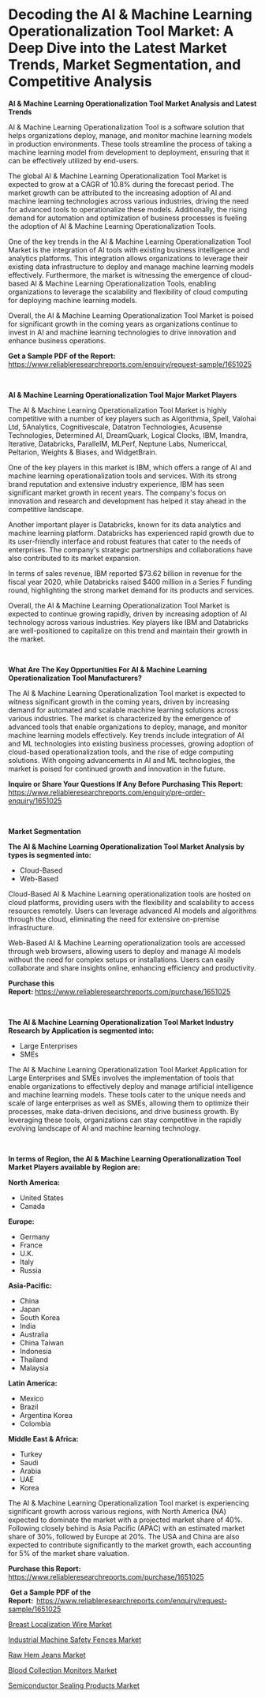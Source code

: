 <p><h1>Decoding the AI & Machine Learning Operationalization Tool Market: A Deep Dive into the Latest Market Trends, Market Segmentation, and Competitive Analysis</h1></p><p><strong>AI & Machine Learning Operationalization Tool Market Analysis and Latest Trends</strong></p>
<p><p>AI & Machine Learning Operationalization Tool is a software solution that helps organizations deploy, manage, and monitor machine learning models in production environments. These tools streamline the process of taking a machine learning model from development to deployment, ensuring that it can be effectively utilized by end-users.</p><p>The global AI & Machine Learning Operationalization Tool Market is expected to grow at a CAGR of 10.8% during the forecast period. The market growth can be attributed to the increasing adoption of AI and machine learning technologies across various industries, driving the need for advanced tools to operationalize these models. Additionally, the rising demand for automation and optimization of business processes is fueling the adoption of AI & Machine Learning Operationalization Tools.</p><p>One of the key trends in the AI & Machine Learning Operationalization Tool Market is the integration of AI tools with existing business intelligence and analytics platforms. This integration allows organizations to leverage their existing data infrastructure to deploy and manage machine learning models effectively. Furthermore, the market is witnessing the emergence of cloud-based AI & Machine Learning Operationalization Tools, enabling organizations to leverage the scalability and flexibility of cloud computing for deploying machine learning models.</p><p>Overall, the AI & Machine Learning Operationalization Tool Market is poised for significant growth in the coming years as organizations continue to invest in AI and machine learning technologies to drive innovation and enhance business operations.</p></p>
<p><strong>Get a Sample PDF of the Report:&nbsp;</strong> <a href="https://www.reliableresearchreports.com/enquiry/request-sample/1651025">https://www.reliableresearchreports.com/enquiry/request-sample/1651025</a></p>
<p>&nbsp;</p>
<p><strong>AI & Machine Learning Operationalization Tool Major Market Players</strong></p>
<p><p>The AI & Machine Learning Operationalization Tool Market is highly competitive with a number of key players such as Algorithmia, Spell, Valohai Ltd, 5Analytics, Cognitivescale, Datatron Technologies, Acusense Technologies, Determined AI, DreamQuark, Logical Clocks, IBM, Imandra, Iterative, Databricks, ParallelM, MLPerf, Neptune Labs, Numericcal, Peltarion, Weights & Biases, and WidgetBrain.</p><p>One of the key players in this market is IBM, which offers a range of AI and machine learning operationalization tools and services. With its strong brand reputation and extensive industry experience, IBM has seen significant market growth in recent years. The company's focus on innovation and research and development has helped it stay ahead in the competitive landscape.</p><p>Another important player is Databricks, known for its data analytics and machine learning platform. Databricks has experienced rapid growth due to its user-friendly interface and robust features that cater to the needs of enterprises. The company's strategic partnerships and collaborations have also contributed to its market expansion.</p><p>In terms of sales revenue, IBM reported $73.62 billion in revenue for the fiscal year 2020, while Databricks raised $400 million in a Series F funding round, highlighting the strong market demand for its products and services.</p><p>Overall, the AI & Machine Learning Operationalization Tool Market is expected to continue growing rapidly, driven by increasing adoption of AI technology across various industries. Key players like IBM and Databricks are well-positioned to capitalize on this trend and maintain their growth in the market.</p></p>
<p>&nbsp;</p>
<p><strong>What Are The Key Opportunities For AI & Machine Learning Operationalization Tool Manufacturers?</strong></p>
<p><p>The AI & Machine Learning Operationalization Tool market is expected to witness significant growth in the coming years, driven by increasing demand for automated and scalable machine learning solutions across various industries. The market is characterized by the emergence of advanced tools that enable organizations to deploy, manage, and monitor machine learning models effectively. Key trends include integration of AI and ML technologies into existing business processes, growing adoption of cloud-based operationalization tools, and the rise of edge computing solutions. With ongoing advancements in AI and ML technologies, the market is poised for continued growth and innovation in the future.</p></p>
<p><strong>Inquire or Share Your Questions If Any Before Purchasing This Report:</strong> <a href="https://www.reliableresearchreports.com/enquiry/pre-order-enquiry/1651025">https://www.reliableresearchreports.com/enquiry/pre-order-enquiry/1651025</a></p>
<p>&nbsp;</p>
<p><strong>Market Segmentation</strong></p>
<p><strong>The AI & Machine Learning Operationalization Tool Market Analysis by types is segmented into:</strong></p>
<p><ul><li>Cloud-Based</li><li>Web-Based</li></ul></p>
<p><p>Cloud-Based AI & Machine Learning operationalization tools are hosted on cloud platforms, providing users with the flexibility and scalability to access resources remotely. Users can leverage advanced AI models and algorithms through the cloud, eliminating the need for extensive on-premise infrastructure. </p><p>Web-Based AI & Machine Learning operationalization tools are accessed through web browsers, allowing users to deploy and manage AI models without the need for complex setups or installations. Users can easily collaborate and share insights online, enhancing efficiency and productivity.</p></p>
<p><strong>Purchase this Report:&nbsp;</strong><a href="https://www.reliableresearchreports.com/purchase/1651025">https://www.reliableresearchreports.com/purchase/1651025</a></p>
<p>&nbsp;</p>
<p><strong>The AI & Machine Learning Operationalization Tool Market Industry Research by Application is segmented into:</strong></p>
<p><ul><li>Large Enterprises</li><li>SMEs</li></ul></p>
<p><p>The AI & Machine Learning Operationalization Tool Market Application for Large Enterprises and SMEs involves the implementation of tools that enable organizations to effectively deploy and manage artificial intelligence and machine learning models. These tools cater to the unique needs and scale of large enterprises as well as SMEs, allowing them to optimize their processes, make data-driven decisions, and drive business growth. By leveraging these tools, organizations can stay competitive in the rapidly evolving landscape of AI and machine learning technology.</p></p>
<p>&nbsp;</p>
<p><strong>In terms of Region, the AI & Machine Learning Operationalization Tool Market Players available by Region are:</strong></p>
<p>
    <p> <strong> North America: </strong>
        <ul>
            <li>United States</li>
            <li>Canada</li>
        </ul>
        </p> 
    <p> <strong> Europe: </strong>
        <ul>
            <li>Germany</li>
            <li>France</li>
            <li>U.K.</li>
            <li>Italy</li>
            <li>Russia</li>
        </ul>
        </p> 
    <p> <strong> Asia-Pacific: </strong>
        <ul>
            <li>China</li>
            <li>Japan</li>
            <li>South Korea</li>
            <li>India</li>
            <li>Australia</li>
            <li>China Taiwan</li>
            <li>Indonesia</li>
            <li>Thailand</li>
            <li>Malaysia</li>
        </ul>
        </p> 
    <p> <strong> Latin America: </strong>
        <ul>
            <li>Mexico</li>
            <li>Brazil</li>
            <li>Argentina Korea</li>
            <li>Colombia</li>
        </ul>
        </p> 
    <p> <strong> Middle East & Africa: </strong>
        <ul>
            <li>Turkey</li>
            <li>Saudi</li>
            <li>Arabia</li>
            <li>UAE</li>
            <li>Korea</li>
        </ul>
    </p>
    </p>
<p><p>The AI & Machine Learning Operationalization Tool market is experiencing significant growth across various regions, with North America (NA) expected to dominate the market with a projected market share of 40%. Following closely behind is Asia Pacific (APAC) with an estimated market share of 30%, followed by Europe at 20%. The USA and China are also expected to contribute significantly to the market growth, each accounting for 5% of the market share valuation.</p></p>
<p><strong>Purchase this Report: </strong><a href="https://www.reliableresearchreports.com/purchase/1651025">https://www.reliableresearchreports.com/purchase/1651025</a></p>
<p>&nbsp;<strong>Get a Sample PDF of the Report:&nbsp;&nbsp;</strong><a href="https://www.reliableresearchreports.com/enquiry/request-sample/1651025">https://www.reliableresearchreports.com/enquiry/request-sample/1651025</a></p>
<p><strong></strong></p>
<p><p><a href="https://medium.com/@markuspagac2023/breast-localization-wire-market-insight-market-trends-growth-forecasted-from-2024-to-2031-f5bc70979eee">Breast Localization Wire Market</a></p><p><a href="https://github.com/yoshih12/Market-Research-Report-List-1/blob/main/industrial-machine-safety-fences-market.md">Industrial Machine Safety Fences Market</a></p><p><a href="https://issuu.com/reportprime-2/docs/raw-hem-jeans-market-size-2030.pptx">Raw Hem Jeans Market</a></p><p><a href="https://medium.com/@markuspagac2023/blood-collection-monitors-market-report-reveals-the-latest-trends-and-growth-opportunities-of-this-2f03904f0a37">Blood Collection Monitors Market</a></p><p><a href="https://github.com/castoriffic/Market-Research-Report-List-3/blob/main/semiconductor-sealing-products-market.md">Semiconductor Sealing Products Market</a></p></p>